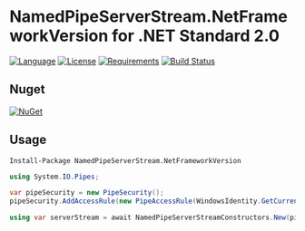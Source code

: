 # NamedPipeServerStream.NetFrameworkVersion for .NET Standard 2.0

[![Language](https://img.shields.io/badge/language-C%23-blue.svg?style=flat-square)](https://github.com/HavenDV/H.Pipes/search?l=C%23&o=desc&s=&type=Code) 
[![License](https://img.shields.io/github/license/HavenDV/H.Pipes.svg?label=License&maxAge=86400)](LICENSE.md) 
[![Requirements](https://img.shields.io/badge/Requirements-.NET%20Standard%202.0-blue.svg)](https://github.com/dotnet/standard/blob/master/docs/versions/netstandard2.0.md)
[![Build Status](https://github.com/HavenDV/H.Pipes/workflows/.NET%20Core/badge.svg?branch=master)](https://github.com/HavenDV/H.Pipes/actions?query=workflow%3A%22.NET+Core%22)

## Nuget

[![NuGet](https://img.shields.io/nuget/dt/NamedPipeServerStream.NetFrameworkVersion.svg?style=flat-square&label=NamedPipeServerStream.NetFrameworkVersion)](https://www.nuget.org/packages/NamedPipeServerStream.NetFrameworkVersion/)

## Usage

```
Install-Package NamedPipeServerStream.NetFrameworkVersion
```

```csharp
using System.IO.Pipes;

var pipeSecurity = new PipeSecurity();
pipeSecurity.AddAccessRule(new PipeAccessRule(WindowsIdentity.GetCurrent().Owner, PipeAccessRights.ReadWrite, AccessControlType.Allow));

using var serverStream = await NamedPipeServerStreamConstructors.New(pipeName, PipeDirection.InOut, 1, PipeTransmissionMode.Byte, PipeOptions.Asynchronous | PipeOptions.WriteThrough, 0, 0, pipeSecurity);
```